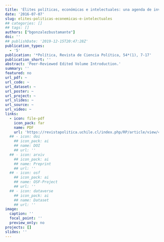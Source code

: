 ```yaml
---
title: 'Élites políticas, económicas e intelectuales: una agenda de investigación creciente para la ciencia política'
date: '2016-07-07'
slug: elites-politicas-econemicas-e-intelectuales
## categories: []
## tags: []
authors: ["bgonzalezbustamante"]
doi: ''
## publishDate: '2019-12-15T20:47:28Z'
publication_types:
  - '5'
publication: '*Política, Revista de Ciencia Política, 54*(1), 7-17'
publication_short: ''
abstract: 'Peer-Reviewed Edited Volume Introduction.'
summary: ''
featured: no
url_pdf: ~
url_code: ~
url_dataset: ~
url_poster: ~
url_project: ~
url_slides: ~
url_source: ~
url_video: ~
links:
  - icon: file-pdf
    icon_pack: far
    name: PDF
    url: 'https://revistapolitica.uchile.cl/index.php/RP/article/view/42690'
  ## - icon: doi
    ## icon_pack: ai
    ## name: DOI
    ## url: ''
  ## - icon: arxiv
    ## icon_pack: ai
    ## name: Preprint
    ## url: ''
  ## - icon: osf
    ## icon_pack: ai
    ## name: OSF-Project
    ## url: ''
  ## - icon: dataverse
    ## icon_pack: ai
    ## name: Dataset
    ## url: ''
image:
  caption: ''
  focal_point: ''
  preview_only: no
projects: []
slides: ''
---
```

